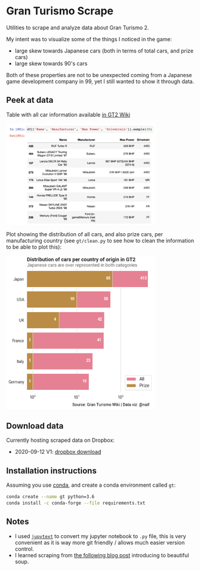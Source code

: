 # Gran Turismo Scrape

Utilities to scrape and analyze data about Gran Turismo 2.

My intent was to visualize some of the things I noticed in the game:
* large skew towards Japanese cars (both in terms of total cars, and prize cars)
* large skew towards 90's cars

Both of these properties are not to be unexpected coming from a Japanese
game development company in 99, yet I still wanted to show it through data.

## Peek at data

Table with all car information available [in GT2 Wiki](https://gran-turismo.fandom.com/wiki/Gran_Turismo_2/Car_List)

<img src="img/df-cars.png" alt="Car List Dataframe" width="400"/>

Plot showing the distribution of all cars, and also prize cars, per manufacturing
country (see `gt/clean.py` to see how to clean the information to be able to plot this):

<img src="img/distribution-of-cars-log.png" alt="Distribution of Cars per Manufacturing Country" width="400"/>


## Download data

Currently hosting scraped data on Dropbox:
* 2020-09-12 V1: [dropbox download](https://www.dropbox.com/sh/7s1ot25vp3keozi/AACOgNtRYVBSs0whvyXedSbLa?dl=0)


## Installation instructions

Assuming you use [conda](https://docs.conda.io/projects/conda/en/latest/user-guide/install/),
and create a conda environment called `gt`:

```bash
conda create --name gt python=3.6
conda install -c conda-forge --file requirements.txt
```

## Notes

* I used [`jupytext`](https://jupytext.readthedocs.io/en/latest/introduction.html) to convert my jupyter notebook to `.py` file, this is very
convenient as it is way more git friendly / allows much easier version control.
* I learned scraping from [the following blog post](https://realpython.com/beautiful-soup-web-scraper-python/#reader-comments) introducing to beautiful soup.
